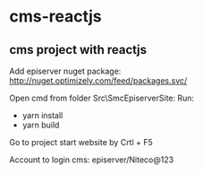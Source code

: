 # cms-reactjs
cms project with reactjs
--
Add episerver nuget package: http://nuget.optimizely.com/feed/packages.svc/

Open cmd from folder Src\SmcEpiserverSite:
Run: 
- yarn install
- yarn build

Go to project start website by Crtl + F5

Account to login cms: episerver/Niteco@123
